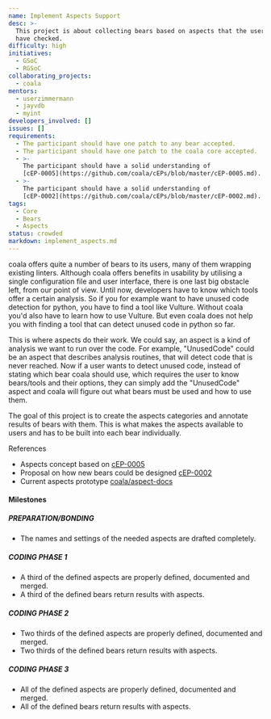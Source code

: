 ```yaml
---
name: Implement Aspects Support
desc: >-
  This project is about collecting bears based on aspects that the user wants to
  have checked.
difficulty: high
initiatives:
  - GSoC
  - RGSoC
collaborating_projects:
  - coala
mentors:
  - userzimmermann
  - jayvdb
  - myint
developers_involved: []
issues: []
requirements:
  - The participant should have one patch to any bear accepted.
  - The participant should have one patch to the coala core accepted.
  - >-
    The participant should have a solid understanding of
    [cEP-0005](https://github.com/coala/cEPs/blob/master/cEP-0005.md).
  - >-
    The participant should have a solid understanding of
    [cEP-0002](https://github.com/coala/cEPs/blob/master/cEP-0002.md).
tags:
  - Core
  - Bears
  - Aspects
status: crowded
markdown: implement_aspects.md
---
```


coala offers quite a number of bears to its users, many of them wrapping
existing linters.
Although coala offers benefits in usability by utilising a single configuration
file and user interface, there is one last big obstacle left, from our point
of view.
Until now, developers have to know which tools offer a certain analysis.
So if you for example want to have unused code detection for python, you have
to find a tool like Vulture.
Without coala you'd also have to learn how to use Vulture. But even coala does
not help you with finding a tool that can detect unused code in python so far.

This is where aspects do their work.
We could say, an aspect is a kind of analysis we want to run over the code.
For example, "UnusedCode" could be an aspect that describes analysis routines,
that will detect code that is never reached.
Now if a user wants to detect unused code, instead of stating which bear coala
should use, which requires the user to know bears/tools and their options,
they can simply add the "UnusedCode" aspect and coala will figure out what
bears must be used and how to use them.

The goal of this project is to create the aspects categories and annotate
results of bears with them.
This is what makes the aspects available to users and has to be built into each
bear individually.

References

* Aspects concept based on
  [cEP-0005](https://github.com/coala/cEPs/blob/master/cEP-0005.md)
* Proposal on how new bears could be designed
  [cEP-0002](https://github.com/coala/cEPs/blob/master/cEP-0002.md)
* Current aspects prototype
  [coala/aspect-docs](https://github.com/coala/aspect-docs)

#### Milestones

##### PREPARATION/BONDING

* The names and settings of the needed aspects are drafted completely.

##### CODING PHASE 1

* A third of the defined aspects are properly defined, documented and merged.
* A third of the defined bears return results with aspects.

##### CODING PHASE 2

* Two thirds of the defined aspects are properly defined, documented and merged.
* Two thirds of the defined bears return results with aspects.

##### CODING PHASE 3

* All of the defined aspects are properly defined, documented and merged.
* All of the defined bears return results with aspects.
